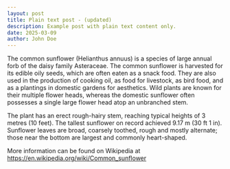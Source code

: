 ```yaml
---
layout: post
title: Plain text post - (updated)
description: Example post with plain text content only.
date: 2025-03-09
author: John Doe
---
```


The common sunflower (Helianthus annuus) is a species of large annual forb of the daisy family Asteraceae. The common sunflower is harvested for its edible oily seeds, which are often eaten as a snack food. They are also used in the production of cooking oil, as food for livestock, as bird food, and as a plantings in domestic gardens for aesthetics. Wild plants are known for their multiple flower heads, whereas the domestic sunflower often possesses a single large flower head atop an unbranched stem.

The plant has an erect rough-hairy stem, reaching typical heights of 3 metres (10 feet). The tallest sunflower on record achieved 9.17 m (30 ft 1 in). Sunflower leaves are broad, coarsely toothed, rough and mostly alternate; those near the bottom are largest and commonly heart-shaped.

More information can be found on Wikipedia at https://en.wikipedia.org/wiki/Common_sunflower
